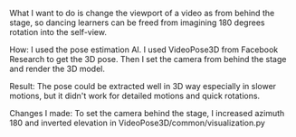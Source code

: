 
What I want to do is change the viewport of a video as from behind the stage, so dancing learners can be freed from imagining 180 degrees rotation into the self-view.

How: I used the pose estimation AI. I used VideoPose3D from Facebook Research to get the 3D pose. Then I set the camera from behind the stage and render the 3D model.

Result: The pose could be extracted well in 3D way especially in slower motions, but it didn't work for detailed motions and quick rotations.

Changes I made: To set the camera behind the stage, I increased azimuth 180 and inverted elevation in VideoPose3D/common/visualization.py 
